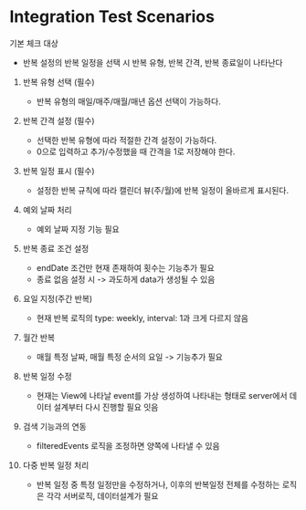 # Integration Test Scenarios

기본 체크 대상

- 반복 설정의 반복 일정을 선택 시 반복 유형, 반복 간격, 반복 종료일이 나타난다

1. 반복 유형 선택 (필수)

   - 반복 유형의 매일/매주/매월/매년 옵션 선택이 가능하다.

2. 반복 간격 설정 (필수)

   - 선택한 반복 유형에 따라 적절한 간격 설정이 가능하다.
   - 0으로 입력하고 추가/수정했을 때 간격을 1로 저장해야 한다.

3. 반복 일정 표시 (필수)

   - 설정한 반복 규칙에 따라 캘린더 뷰(주/월)에 반복 일정이 올바르게 표시된다.

4. 예외 날짜 처리

   - 예외 날짜 지정 기능 필요

5. 반복 종료 조건 설정

   - endDate 조건만 현재 존재하여 횟수는 기능추가 필요
   - 종료 없음 설정 시 -> 과도하게 data가 생성될 수 있음

6. 요일 지정(주간 반복)

   - 현재 반복 로직의 type: weekly, interval: 1과 크게 다르지 않음

7. 월간 반복

   - 매월 특정 날짜, 매월 특정 순서의 요일 -> 기능추가 필요

8. 반복 일정 수정

   - 현재는 View에 나타날 event를 가상 생성하여 나타내는 형태로 server에서 데이터 설계부터 다시 진행할 필요 잇음

9. 검색 기능과의 연동

   - filteredEvents 로직을 조정하면 양쪽에 나타낼 수 있음

10. 다중 반복 일정 처리

    - 반복 일정 중 특정 일정만을 수정하거나, 이후의 반복일정 전체를 수정하는 로직은 각각 서버로직, 데이터설계가 필요
